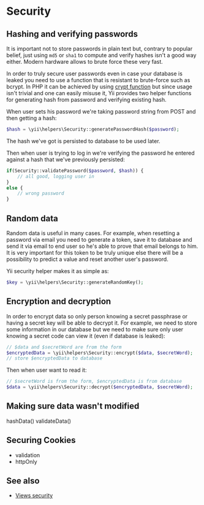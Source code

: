 Security
========

Hashing and verifying passwords
------------------------------

It is important not to store passwords in plain text but, contrary to popular belief, just using `md5` or `sha1` to
compute and verify hashes isn't a good way either. Modern hardware allows to brute force these very fast.

In order to truly secure user passwords even in case your database is leaked you need to use a function that is resistant
to brute-force such as bcrypt. In PHP it can be achieved by using [crypt function](http://php.net/manual/en/function.crypt.php)
but since usage isn't trivial and one can easily misuse it, Yii provides two helper functions for generating hash from
password and verifying existing hash.

When user sets his password we're taking password string from POST and then getting a hash:

```php
$hash = \yii\helpers\Security::generatePasswordHash($password);
```

The hash we've got is persisted to database to be used later.

Then when user is trying to log in we're verifying the password he entered against a hash that we've previously persisted:

```php
if(Security::validatePassword($password, $hash)) {
	// all good, logging user in
}
else {
	// wrong password
}
```


Random data
-----------

Random data is useful in many cases. For example, when resetting a password via email you need to generate a token,
save it to database and send it via email to end user so he's able to prove that email belongs to him. It is very
important for this token to be truly unique else there will be a possibility to predict a value and reset another user's
password.

Yii security helper makes it as simple as:

```php
$key = \yii\helpers\Security::generateRandomKey();
```

Encryption and decryption
-------------------------

In order to encrypt data so only person knowing a secret passphrase or having a secret key will be able to decrypt it.
For example, we need to store some information in our database but we need to make sure only user knowing a secret code
can view it (even if database is leaked):


```php
// $data and $secretWord are from the form
$encryptedData = \yii\helpers\Security::encrypt($data, $secretWord);
// store $encryptedData to database
```

Then when user want to read it:

```php
// $secretWord is from the form, $encryptedData is from database
$data = \yii\helpers\Security::decrypt($encryptedData, $secretWord);
```

Making sure data wasn't modified
--------------------------------

hashData()
validateData()


Securing Cookies
----------------

- validation
- httpOnly

See also
--------

- [Views security](view.md#security)

